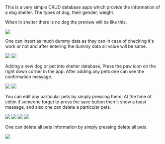 This is a very simple CRUD database apps which provide the information of a dog shelter. The types of dog, their gender, weight. 

When in shelter there is no dog the preview will be like this,

![](https://github.com/LIMON100/Android-Porjects/blob/master/Pet%20App/app/src/main/res/drawable/pe1.PNG?raw=true)


One can insert as much dummy data as they can in case of checking it's work or not and after entering the dummy data all value will be same.

![](https://github.com/LIMON100/Android-Porjects/blob/master/Pet%20App/app/src/main/res/drawable/pe10idummy.PNG?raw=true)
![](https://github.com/LIMON100/Android-Porjects/blob/master/Pet%20App/app/src/main/res/drawable/pe11idum.PNG?raw=true)


Adding a new dog or pet into shelter database, Press the paw icon on the right down corner in the app. After adding any pets one can see the confirmation message.

![](https://github.com/LIMON100/Android-Porjects/blob/master/Pet%20App/app/src/main/res/drawable/pe2.PNG?raw=true)
![](https://github.com/LIMON100/Android-Porjects/blob/master/Pet%20App/app/src/main/res/drawable/pe3.PNG?raw=true)

You can edit any particular pets by simply pressing them. At the time of editin if someone forget to press the save button then it show a toast message, and also one can delete a particular pets. 

![](https://github.com/LIMON100/Android-Porjects/blob/master/Pet%20App/app/src/main/res/drawable/pe6Up.PNG?raw=true)
![](https://github.com/LIMON100/Android-Porjects/blob/master/Pet%20App/app/src/main/res/drawable/pe5.PNG?raw=true)
![](https://github.com/LIMON100/Android-Porjects/blob/master/Pet%20App/app/src/main/res/drawable/pe7dltsingle.PNG?raw=true)
![](https://github.com/LIMON100/Android-Porjects/blob/master/Pet%20App/app/src/main/res/drawable/pe8dltsingle.PNG?raw=true)


One can delete all pets information by simply pressing delete all pets.

![](https://github.com/LIMON100/Android-Porjects/blob/master/Pet%20App/app/src/main/res/drawable/pe9dall.PNG?raw=true)
